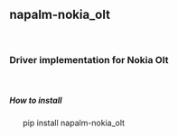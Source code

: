 <!DOCTYPE html>

<h2>napalm-nokia_olt </h2> <br>

<h3>Driver implementation for Nokia Olt</h3> <br>


<h5>How to install</h5>

<ul>pip install napalm-nokia_olt</ul>


